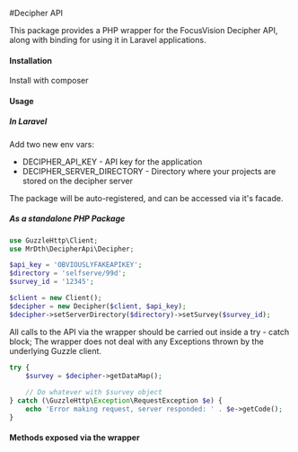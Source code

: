 #Decipher API

This package provides a PHP wrapper for the FocusVision Decipher API, along with binding for using it in Laravel applications.

#### Installation
Install with composer


#### Usage

##### In Laravel

Add two new env vars:

- DECIPHER_API_KEY - API key for the application
- DECIPHER_SERVER_DIRECTORY - Directory where your projects are stored on the decipher server

The package will be auto-registered, and can be accessed via it's facade.

##### As a standalone PHP Package

```php
use GuzzleHttp\Client;
use MrDth\DecipherApi\Decipher;

$api_key = 'OBVIOUSLYFAKEAPIKEY';
$directory = 'selfserve/99d';
$survey_id = '12345';

$client = new Client();
$decipher = new Decipher($client, $api_key);
$decipher->setServerDirectory($directory)->setSurvey($survey_id);


```


All calls to the API via the wrapper should be carried out inside a try - catch block;
The wrapper does not deal with any Exceptions thrown by the underlying Guzzle client.

```php
try {
    $survey = $decipher->getDataMap();
  
    // Do whatever with $survey object
} catch (\GuzzleHttp\Exception\RequestException $e) {
    echo 'Error making request, server responded: ' . $e->getCode();
}
```

#### Methods exposed via the wrapper

